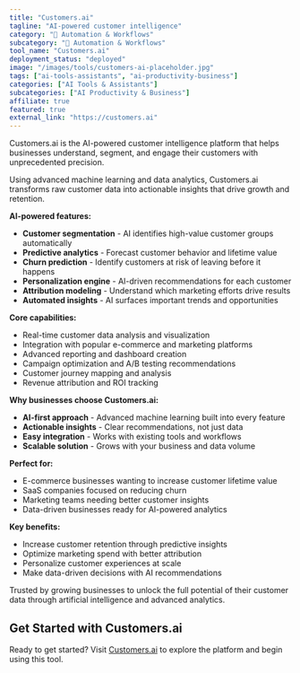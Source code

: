 ```yaml
---
title: "Customers.ai"
tagline: "AI-powered customer intelligence"
category: "🔄 Automation & Workflows"
subcategory: "🔄 Automation & Workflows"
tool_name: "Customers.ai"
deployment_status: "deployed"
image: "/images/tools/customers-ai-placeholder.jpg"
tags: ["ai-tools-assistants", "ai-productivity-business"]
categories: ["AI Tools & Assistants"]
subcategories: ["AI Productivity & Business"]
affiliate: true
featured: true
external_link: "https://customers.ai"
---
```

Customers.ai is the AI-powered customer intelligence platform that helps businesses understand, segment, and engage their customers with unprecedented precision.

Using advanced machine learning and data analytics, Customers.ai transforms raw customer data into actionable insights that drive growth and retention.

**AI-powered features:**
- **Customer segmentation** - AI identifies high-value customer groups automatically
- **Predictive analytics** - Forecast customer behavior and lifetime value
- **Churn prediction** - Identify customers at risk of leaving before it happens
- **Personalization engine** - AI-driven recommendations for each customer
- **Attribution modeling** - Understand which marketing efforts drive results
- **Automated insights** - AI surfaces important trends and opportunities

**Core capabilities:**
- Real-time customer data analysis and visualization
- Integration with popular e-commerce and marketing platforms
- Advanced reporting and dashboard creation
- Campaign optimization and A/B testing recommendations
- Customer journey mapping and analysis
- Revenue attribution and ROI tracking

**Why businesses choose Customers.ai:**
- **AI-first approach** - Advanced machine learning built into every feature
- **Actionable insights** - Clear recommendations, not just data
- **Easy integration** - Works with existing tools and workflows
- **Scalable solution** - Grows with your business and data volume

**Perfect for:**
- E-commerce businesses wanting to increase customer lifetime value
- SaaS companies focused on reducing churn
- Marketing teams needing better customer insights
- Data-driven businesses ready for AI-powered analytics

**Key benefits:**
- Increase customer retention through predictive insights
- Optimize marketing spend with better attribution
- Personalize customer experiences at scale
- Make data-driven decisions with AI recommendations

Trusted by growing businesses to unlock the full potential of their customer data through artificial intelligence and advanced analytics.

## Get Started with Customers.ai

Ready to get started? Visit [Customers.ai](https://customers.ai) to explore the platform and begin using this tool.